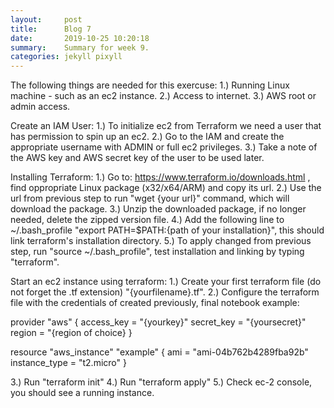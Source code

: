 ```yaml
---
layout:     post
title:      Blog 7
date:       2019-10-25 10:20:18
summary:    Summary for week 9.
categories: jekyll pixyll
---
```

The following things are needed for this exercuse:
1.) Running Linux machine - such as an ec2 instance.
2.) Access to internet.
3.) AWS root or admin access.

Create an IAM User:
1.) To initialize ec2 from Terraform we need a user that has permission to spin up an ec2.
2.) Go to the IAM and create the appropriate username with ADMIN or full ec2 privileges.
3.) Take a note of the AWS key and AWS secret key of the user to be used later.

Installing Terraform:
1.) Go to: https://www.terraform.io/downloads.html , find oppropriate Linux package (x32/x64/ARM) and copy its url.
2.) Use the url from previous step to run "wget {your url}" command, which will download the package.
3.) Unzip the downloaded package, if no longer needed, delete the zipped version file.
4.) Add the following line to ~/.bash_profile "export PATH=$PATH:{path of your installation}", this should link terraform's installation directory.
5.) To apply changed from previous step, run "source ~/.bash_profile", test installation and linking by typing "terraform".


Start an ec2 instance using terraform:
1.) Create your first terraform file (do not forget the .tf extension) "{yourfilename}.tf".
2.) Configure the terraform file with the credentials of created previously, final notebook example:

provider "aws" {
  access_key = "{yourkey}"
  secret_key = "{yoursecret}"
  region     = "{region of choice}
}

resource "aws_instance" "example" {
  ami           = "ami-04b762b4289fba92b"
  instance_type = "t2.micro"
}


3.) Run "terraform init"
4.) Run "terraform apply"
5.) Check ec-2 console, you should see a running instance.
